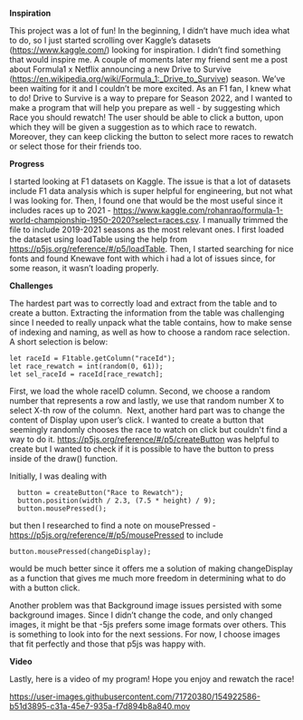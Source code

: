 **Inspiration** 

This project was a lot of fun! In the beginning, I didn’t have much idea what to do, so I just started scrolling over Kaggle’s datasets (https://www.kaggle.com/) looking for inspiration. I didn’t find something that would inspire me. A couple of moments later my friend sent me a post about Formula1 x Netflix announcing a new Drive to Survive (https://en.wikipedia.org/wiki/Formula_1:_Drive_to_Survive)  season. We’ve been waiting for it and I couldn’t be more excited. As an F1 fan, I knew what to do! Drive to Survive is a way to prepare for Season 2022, and I wanted to make a program that will help you prepare as well - by suggesting which Race you should rewatch! The user should be able to click a button, upon which they will be given a suggestion as to which race to rewatch. Moreover, they can keep clicking the button to select more races to rewatch or select those for their friends too.

**Progress**

I started looking at F1 datasets on Kaggle. The issue is that a lot of datasets include F1 data analysis which is super helpful for engineering, but not what I was looking for. Then, I found one that would be the most useful since it includes races up to 2021 - https://www.kaggle.com/rohanrao/formula-1-world-championship-1950-2020?select=races.csv. I manually trimmed the file to include 2019-2021 seasons as the most relevant ones. I first loaded the dataset using loadTable using the help from https://p5js.org/reference/#/p5/loadTable. Then, I started searching for nice fonts and found Knewave font with which i had a lot of issues since, for some reason, it wasn’t loading properly. 

**Challenges**

The hardest part was to correctly load and extract from the table and to create a button. Extracting the information from the table was challenging since I needed to really unpack what the table contains, how to make sense of indexing and naming, as well as how to choose a random race selection. A short selection is below: 

```
let raceId = F1table.getColumn("raceId");
let race_rewatch = int(random(0, 61));
let sel_raceId = raceId[race_rewatch];
```

First, we load the whole raceID column. Second, we choose a random number that represents a row and lastly, we use that random number X to select X-th row of the column. 
​​ 
Next, another hard part was to change the content of Display upon user’s click. I wanted to create a button that seemingly randomly chooses the race to watch on click but couldn't find a way to do it. https://p5js.org/reference/#/p5/createButton was helpful to create but I wanted to check if it is possible to have the button to press inside of the draw() function. 

Initially, I was dealing with 
```
  button = createButton("Race to Rewatch");
  button.position(width / 2.3, (7.5 * height) / 9);
  button.mousePressed();
```
but then I researched to find a note on mousePressed - https://p5js.org/reference/#/p5/mousePressed to include
```
button.mousePressed(changeDisplay);
```
would be much better since it offers me a solution of making changeDisplay as a function that gives me much more freedom in determining what to do with a button click. 

Another problem was that Background image issues persisted with some background images. Since I didn’t change the code, and only changed images, it might be that -5js prefers some image formats over others. This is something to look into for the next sessions. For now, I choose images that fit perfectly and those that p5js was happy with. 

**Video**

Lastly, here is a video of my program! Hope you enjoy and rewatch the race! 

https://user-images.githubusercontent.com/71720380/154922586-b51d3895-c31a-45e7-935a-f7d894b8a840.mov

